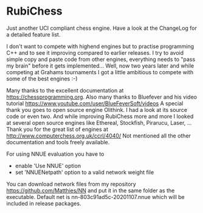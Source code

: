 # RubiChess
Just another UCI compliant chess engine. Have a look at the ChangeLog for a detailed feature list.

I don't want to compete with highend engines but to practise programming C++ and to see it improving compared
to earlier releases. I try to avoid simple copy and paste code from other engines, everything needs to "pass
my brain" before it gets implemented...
Well, now two years later and while competing at Grahams tournaments I got a little ambitious to compete with some of the best engines :-)

Many thanks to the excellent documentation at https://chessprogramming.org.
Also many thanks to Bluefever and his video tutorial https://www.youtube.com/user/BlueFeverSoft/videos
A special thank you goes to open source engine Olithink. I had a look at its source code or even two.
And while improving RubiChess more and more I looked at several open source engines like
Ethereal, Stockfish, Pirarucu, Laser, ...
Thank you for the great list of engines at http://www.computerchess.org.uk/ccrl/4040/
Not mentioned all the other documentation and tools freely available.

For using NNUE evaluation you have to
- enable 'Use NNUE' option
- set 'NNUENetpath' option to a valid network weight file

You can download network files from my repository https://github.com/Matthies/NN and put it in the same folder as the executable.
Default net is nn-803c91ad5c-20201107.nnue which will be included in release packages.
